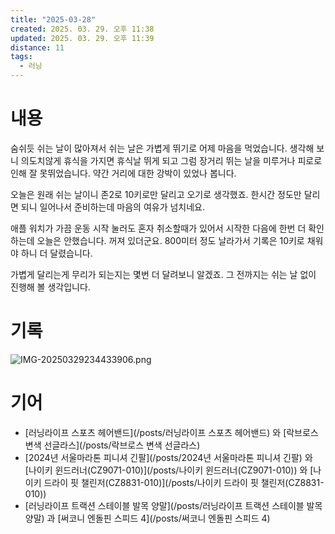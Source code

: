 ```yaml
---
title: "2025-03-28"
created: 2025. 03. 29. 오후 11:38
updated: 2025. 03. 29. 오후 11:39
distance: 11
tags:
  - 러닝
---
```


# 내용

숨쉬듯 쉬는 날이 많아져서 쉬는 날은 가볍게 뛰기로 어제 마음을 먹었습니다. 생각해 보니 의도치않게 휴식을 가지면 휴식날 뛰게 되고 그럼 장거리 뛰는 날을 미루거나 피로로 인해 잘 못뛰었습니다. 약간 거리에 대한 강박이 있었나 봅니다.

오늘은 원래 쉬는 날이니 존2로 10키로만 달리고 오기로 생각했죠. 한시간 정도만 달리면 되니 일어나서 준비하는데 마음의 여유가 넘치네요.

애플 워치가 가끔 운동 시작 눌러도 혼자 취소할때가 있어서 시작한 다음에 한번 더 확인하는데 오늘은 안했습니다. 꺼져 있더군요. 800미터 정도 날라가서 기록은 10키로 채워야 하니 더 달렸습니다.

가볍게 달리는게 무리가 되는지는 몇번 더 달려보니 알겠죠. 그 전까지는 쉬는 날 없이 진행해 볼 생각입니다.

# 기록

![IMG-20250329234433906.png](/images/IMG-20250329234433906.png)

# 기어

- [러닝라이프 스포츠 헤어밴드](/posts/러닝라이프 스포츠 헤어밴드)  와 [락브로스 변색 선글라스](/posts/락브로스 변색 선글라스)
- [2024년 서울마라톤 피니셔 긴팔](/posts/2024년 서울마라톤 피니셔 긴팔)  와 [나이키 윈드러너(CZ9071-010)](/posts/나이키 윈드러너(CZ9071-010))  와 [나이키 드라이 핏 챌린저(CZ8831-010)](/posts/나이키 드라이 핏 챌린저(CZ8831-010))
- [러닝라이프 트랙션 스테이블 발목 양말](/posts/러닝라이프 트랙션 스테이블 발목 양말) 과 [써코니 엔돌핀 스피드 4](/posts/써코니 엔돌핀 스피드 4)
